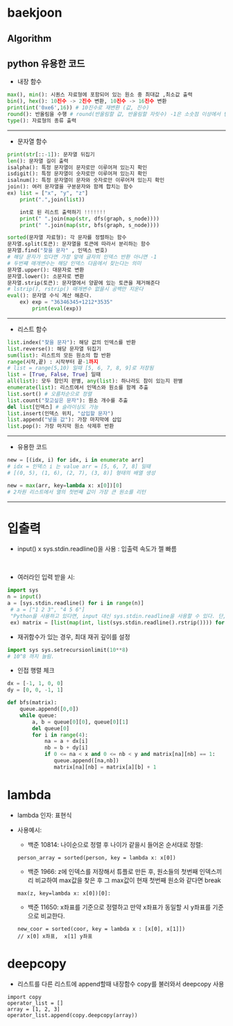 # baekjoon
## Algorithm

## python 유용한 코드
- 내장 함수
```Python code
max(), min(): 시퀀스 자료형에 포함되어 있는 원소 중 최대값 ,최소값 출력
bin(), hex(): 10진수 -> 2진수 변환, 10진수 -> 16진수 변환
print(int('0xe6',16)) # 10진수로 재변환 (값, 진수)
round(): 반올림을 수행 # round(반올림할 값, 반올림할 자릿수) -1은 소숫점 이상에서 반올림
type(): 자료형의 종류 출력
```
***
- 문자열 함수
```python code
print(str[::-1]): 문자열 뒤집기
len(): 문자열 길이 출력
isalpha(): 특정 문자열이 문자로만 이루어져 있는지 확인
isdigit(): 특정 문자열이 숫자로만 이루어져 있는지 확인
isalnum(): 특정 문자열이 문자와 숫자로만 이루어져 있는지 확인
join(): 여러 문자열을 구분문자와 함께 합치는 함수
ex) list = ["x", "y", "z"]
    print(".",join(list))

    int로 된 리스트 출력하기 !!!!!!!
    print(" ".join(map(str, dfs(graph, s_node))))
    print(" ".join(map(str, bfs(graph, s_node))))

sorted(문자열 자료형): 각 문자를 정렬하는 함수
문자열.split(토큰): 문자열을 토큰에 따라서 분리하는 함수
문자열.find("찾을 문자" , 인덱스 번호) 
# 해당 문자가 있다면 가장 앞에 글자의 인덱스 반환 아니면 -1
# 두번쨰 매개변수는 해당 인덱스 다음에서 찾는다는 의미
문자열.upper(): 대문자로 변환
문자열.lower(): 소문자로 변환
문자열.strip(토큰): 문자열에서 양끝에 있는 토큰을 제거해준다 
# lstrip(), rstrip() 매개변수 없을시 공백만 지운다
eval(): 문자열 수식 계산 해준다.
    ex) exp = "36346345+1212*3535"
        print(eval(exp))
```
***
- 리스트 함수
```Python code
list.index("찾을 문자"): 해당 값의 인덱스를 반환
list.reverse(): 해당 문자열 뒤집기
sum(list): 리스트의 모든 원소의 합 반환
range(시작,끝) : 시작부터 끝-1까지
# list = range(5,10) 일때 [5, 6, 7, 8, 9]로 저장됨
list = [True, False, True] 일때
all(list): 모두 참인지 판별, any(list): 하나라도 참이 있는지 판별 
enumerate(list): 리스트에서 인덱스와 원소를 함께 추출
list.sort() # 오름차순으로 정렬
list.count("찾고싶은 문자"): 원소 개수를 추출
del list[인덱스] # 슬라이싱도 가능
list.insert(인덱스 위치, "삽입할 문자")
list.append("넣을 값"): 가장 마지막에 삽입
list.pop(): 가장 마지막 원소 삭제후 반환

```
***
- 유용한 코드
```Python code
new = [(idx, i) for idx, i in enumerate arr]
# idx = 인덱스 i 는 value arr = [5, 6, 7, 8] 일때
# [(0, 5), (1, 6), (2, 7), (3, 8)] 형태의 배열 생성

new = max(arr, key=lambda x: x[0])[0]
# 2차원 리스트에서 열의 첫번째 값이 가장 큰 원소를 리턴
```
***
# 입출력
- input() x sys.stdin.readline()을 사용 : 입출력 속도가 젤 빠름
<br>

- 여러라인 입력 받을 시:
```python code
import sys 
n = input()
a = [sys.stdin.readline() for i in range(n)]
 # a = ["1 2 3", "4 5 6"]
 "Python을 사용하고 있다면, input 대신 sys.stdin.readline을 사용할 수 있다. 단, 이때는 맨 끝의 개행문자까지 같이 입력받기 때문에 문자열을 저장하고 싶을 경우 .rstrip()을 추가로 해 주는 것이 좋다."
 ex) matrix = [list(map(int, list(sys.stdin.readline().rstrip()))) for _ in range(x)]
```

- 재귀함수가 있는 경우, 최대 재귀 깊이를 설정
```python code
import sys sys.setrecursionlimit(10**8) 
# 10^8 까지 늘림.
```

- 인접 행렬 체크
```python code
dx = [-1, 1, 0, 0]
dy = [0, 0, -1, 1]

def bfs(matrix):
    queue.append([0,0])
    while queue:
        a, b = queue[0][0], queue[0][1]
        del queue[0]
        for i in range(4):
            na = a + dx[i]
            nb = b + dy[i]
            if 0 <= na < x and 0 <= nb < y and matrix[na][nb] == 1:
               queue.append([na,nb])
               matrix[na][nb] = matrix[a][b] + 1
```

# lambda
- lambda 인자: 표현식
- 사용예시: 
    - 백준 10814: 나이순으로 정렬 후 나이가 같을시 들어온 순서대로 정렬:
    ```
    person_array = sorted(person, key = lambda x: x[0])
    ```
    - 백준 1966: z에 인덱스를 저장해서 튜플로 만든 후, 원소들의 첫번째 인덱스끼리 비교하여 max값을 찾은 후 그 max값이 현재 첫번째 원소와 같다면 break
    ```
    max(z, key=lambda x: x[0])[0]:
    ```

    - 백준 11650: x좌표를 기준으로 정렬하고 만약 x좌표가 동일할 시 y좌표를 기준으로 비교한다.
    ```
    new_coor = sorted(coor, key = lambda x : [x[0], x[1]]) 
    // x[0] x좌표,  x[1] y좌표
    ```

# deepcopy
- 리스트를 다른 리스트에 append할때 내장함수 copy를 불러와서 deepcopy 사용
```
import copy
operator_list = []
array = [1, 2, 3]
operator_list.append(copy.deepcopy(array))
```
